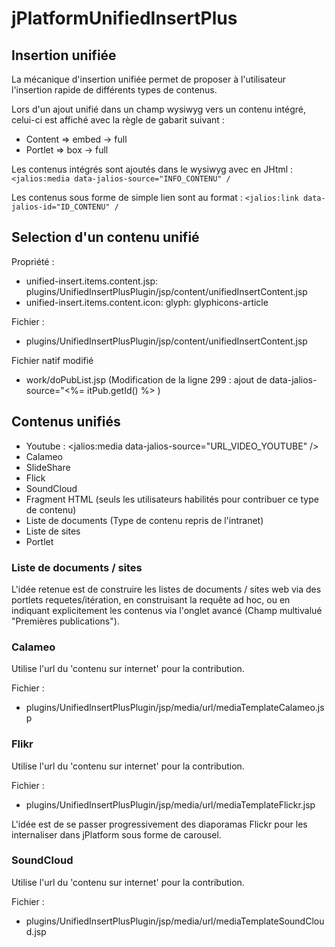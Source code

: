 # jPlatformUnifiedInsertPlus


## Insertion unifiée

La mécanique d'insertion unifiée permet de proposer à l'utilisateur l'insertion rapide de différents types de contenus.

Lors d'un ajout unifié dans un champ wysiwyg vers un contenu intégré, celui-ci est affiché avec la règle de gabarit suivant :
- Content => embed -> full
- Portlet => box -> full


Les contenus intégrés sont ajoutés dans le wysiwyg avec en JHtml :``<jalios:media data-jalios-source="INFO_CONTENU" /``

Les contenus sous forme de simple lien sont au format : ``<jalios:link data-jalios-id="ID_CONTENU" /``

## Selection d'un contenu unifié

Propriété :
+ unified-insert.items.content.jsp: plugins/UnifiedInsertPlusPlugin/jsp/content/unifiedInsertContent.jsp
+ unified-insert.items.content.icon: glyph: glyphicons-article

Fichier :
+ plugins/UnifiedInsertPlusPlugin/jsp/content/unifiedInsertContent.jsp

Fichier natif modifié 
- work/doPubList.jsp
(Modification de la ligne 299 : ajout de data-jalios-source="<%= itPub.getId() %> )

## Contenus unifiés

- Youtube : <jalios:media data-jalios-source="URL_VIDEO_YOUTUBE" />
- Calameo
- SlideShare
- Flick
- SoundCloud
- Fragment HTML (seuls les utilisateurs habilités pour contribuer ce type de contenu)
- Liste de documents (Type de contenu repris de l'intranet) 
- Liste de sites
- Portlet


### Liste de documents / sites
L'idée retenue est de construire les listes de documents / sites web via des portlets requetes/itération, en construisant la requête ad hoc, ou en indiquant explicitement les contenus via l'onglet avancé (Champ multivalué "Premières publications").



### Calameo

Utilise l'url du 'contenu sur internet' pour la contribution.

Fichier :
+ plugins/UnifiedInsertPlusPlugin/jsp/media/url/mediaTemplateCalameo.jsp


### Flikr

Utilise l'url du 'contenu sur internet' pour la contribution.

Fichier :
+ plugins/UnifiedInsertPlusPlugin/jsp/media/url/mediaTemplateFlickr.jsp

L'idée est de se passer progressivement des diaporamas Flickr pour les internaliser dans jPlatform sous forme de carousel.

### SoundCloud

Utilise l'url du 'contenu sur internet' pour la contribution.

Fichier :
+ plugins/UnifiedInsertPlusPlugin/jsp/media/url/mediaTemplateSoundCloud.jsp
